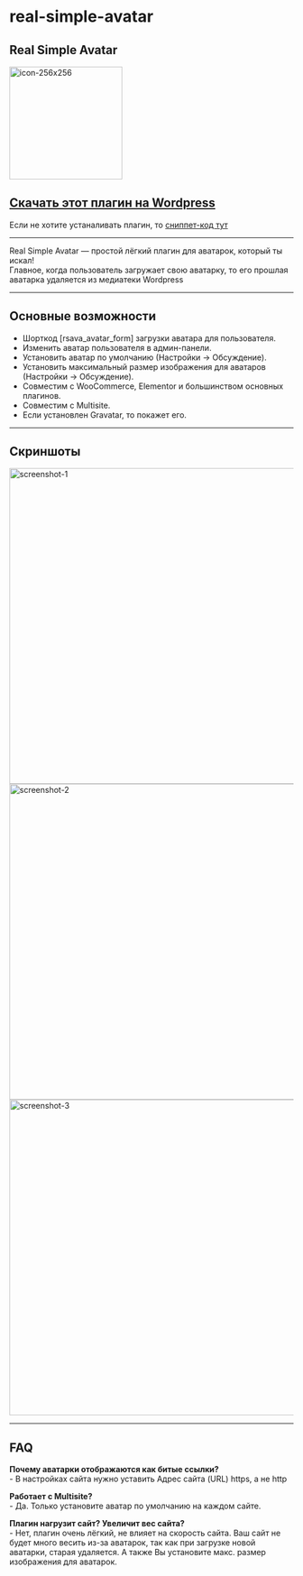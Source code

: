 # real-simple-avatar
## Real Simple Avatar
<img width="200" alt="icon-256x256" src="https://github.com/user-attachments/assets/35f86100-5c89-49bf-a822-45d8783cf20b" />

## <a href="https://wordpress.org/plugins/real-simple-avatar/">Скачать этот плагин на Wordpress</a>

Если не хотите устаналивать плагин, то <a href="https://gist.github.com/avs-alexandra/418d65d0343beb7a66079964e1baf06a">сниппет-код тут</a>


---

Real Simple Avatar — простой лёгкий плагин для аватарок, который ты искал! 
<br>Главное, когда пользователь загружает свою аватарку, то его прошлая аватарка удаляется из медиатеки Wordpress

---

## Основные возможности

- Шорткод [rsava_avatar_form] загрузки аватара для пользователя.
- Изменить аватар пользователя в админ-панели.
- Установить аватар по умолчанию (Настройки → Обсуждение).
- Установить максимальный размер изображения для аватаров (Настройки → Обсуждение).
- Совместим с WooCommerce, Elementor и большинством основных плагинов.
- Совместим с Multisite.
- Если установлен Gravatar, то покажет его.

---
## Скриншоты

<img width="560" alt="screenshot-1" src="https://github.com/user-attachments/assets/5e1ad00f-8a4c-4f04-95b1-89aa20062367" />
<img width="560" alt="screenshot-2" src="https://github.com/user-attachments/assets/468576df-79c5-4bc3-9253-4cb0823a4d4b" />
<img width="560" alt="screenshot-3" src="https://github.com/user-attachments/assets/56a78ab7-1740-447a-aaa1-edf703104131" />

---

## FAQ

**Почему аватарки отображаются как битые ссылки?**
<br>- В настройках сайта нужно уставить Адрес сайта (URL) https, а не http

**Работает с Multisite?**
<br>- Да. Только установите аватар по умолчанию на каждом сайте.

**Плагин нагрузит сайт? Увеличит вес сайта?**
<br>- Нет, плагин очень лёгкий, не влияет на скорость сайта. Ваш сайт не будет много весить из-за аватарок, так как при загрузке новой аватарки, старая удаляется. А также Вы установите макс. размер изображения для аватарок.
